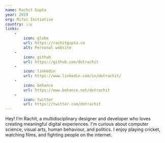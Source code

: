```yaml
---
name: Rachit Gupta
year: 2019
org: Mifos Initiative
country: 🇮🇳
links:
    -
        icon: globe
        url: https://rachitgupta.co
        alt: Personal website
    -
        icon: github
        url: https://github.com/dotrachit
    -
        icon: linkedin
        url: https://www.linkedin.com/in/dotrachit/
    -
        icon: behance
        url: https://www.behance.net/dotrachit
    -
        icon: twitter
        url: https://twitter.com/dotrachit
---
```


Hey! I'm Rachit, a multidisciplinary designer and developer who loves creating meaningful digital experiences. I'm curious about computer science, visual arts, human behaviour, and politics. I enjoy playing cricket, watching films, and fighting people on the internet.
